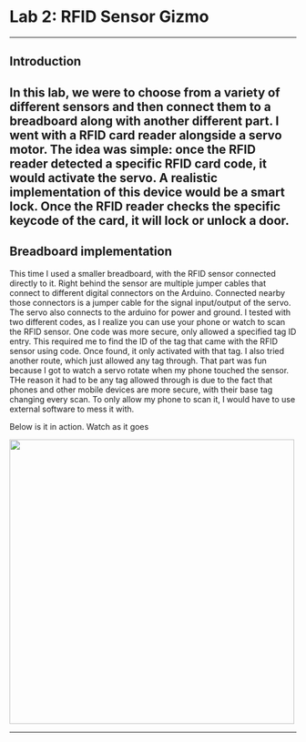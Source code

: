 # Lab 2: RFID Sensor Gizmo

---

## Introduction

In this lab, we were to choose from a variety of different sensors and then connect them to a breadboard along with another different part. I went with a RFID card reader alongside a servo motor. The idea was simple: once the RFID reader detected a specific RFID card code, it would activate the servo. A realistic implementation of this device would be a smart lock. Once the RFID reader checks the specific keycode of the card, it will lock or unlock a door.
---

## Breadboard implementation

This time I used a smaller breadboard, with the RFID sensor connected directly to it. Right behind the sensor are multiple jumper cables that connect to different digital connectors on the Arduino. Connected nearby those connectors is a jumper cable for the signal input/output of the servo. The servo also connects to the arduino for power and ground. I tested with two different codes, as I realize you can use your phone or watch to scan the RFID sensor. One code was more secure, only allowed a specified tag ID entry. This required me to find the ID of the tag that came with the RFID sensor using code. Once found, it only activated with that tag. I also tried another route, which just allowed any tag through. That part was fun because I got to watch a servo rotate when my phone touched the sensor. THe reason it had to be any tag allowed through is due to the fact that phones and other mobile devices are more secure, with their base tag changing every scan. To only allow my phone to scan it, I would have to use external software to mess it with.

Below is it in action. Watch as it goes

<img src="NFCGIZMO.gif" width="500" />

---
